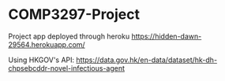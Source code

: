 # COMP3297-Project

Project app deployed through heroku
https://hidden-dawn-29564.herokuapp.com/


Using HKGOV's API: https://data.gov.hk/en-data/dataset/hk-dh-chpsebcddr-novel-infectious-agent

